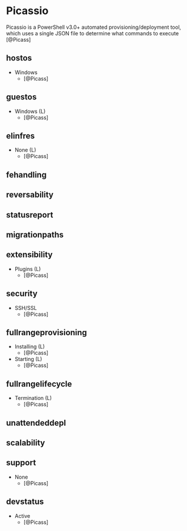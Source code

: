 # Picassio
Picassio is a PowerShell v3.0+ automated provisioning/deployment tool, which uses a single JSON file to determine what commands to execute [@Picass]

## hostos
- Windows
    - [@Picass]

## guestos
- Windows (L)
    - [@Picass]

## elinfres
- None (L)
    - [@Picass]

## fehandling

## reversability

## statusreport

## migrationpaths

## extensibility
- Plugins (L)
    - [@Picass]

## security
- SSH/SSL
    - [@Picass]

## fullrangeprovisioning
- Installing (L)
    - [@Picass]
- Starting (L)
    - [@Picass]

## fullrangelifecycle
- Termination (L)
    - [@Picass]

## unattendeddepl

## scalability

## support
- None
    - [@Picass]

## devstatus
- Active
    - [@Picass]
